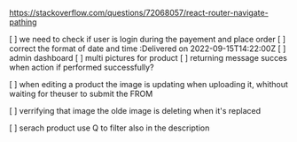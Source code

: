 
https://stackoverflow.com/questions/72068057/react-router-navigate-pathing

[ ] we need to check if user is login during the payement and place order
[ ] correct the format of date and time :Delivered on 2022-09-15T14:22:00Z
[ ] admin dashboard
[ ] multi pictures for product
[ ] returning message succes when action if performed successfully?

[ ] when editing a product the image is updating when uploading it, whithout waiting for theuser to submit the FROM

[ ] verrifying that image the olde image is deleting when it's replaced

[ ] serach product use Q to filter also in the description